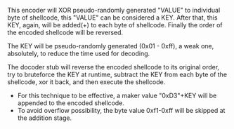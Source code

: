   This encoder will XOR pseudo-randomly generated "VALUE" to individual byte of shellcode, this "VALUE" can be considered a KEY. 
After that, this KEY, again, will be added(+) to each byte of shellcode. Finally the order of the encoded shellcode will be reversed.
  
  The KEY will be pseudo-randomly generated (0x01 - 0xff), a weak one, absolutely, to reduce the time used for decoding.
  
  The docoder stub will reverse the encoded shellcode to its original order, try to bruteforce the KEY at runtime, 
subtract the KEY from each byte of the shellcode, xor it back, and then execute the shellcode.

* For this technique to be effective, a maker value "0xD3"+KEY will be appended to the encoded shellcode.
* To avoid overflow possibility, the byte value 0xf1-0xff will be skipped at the addition stage.
